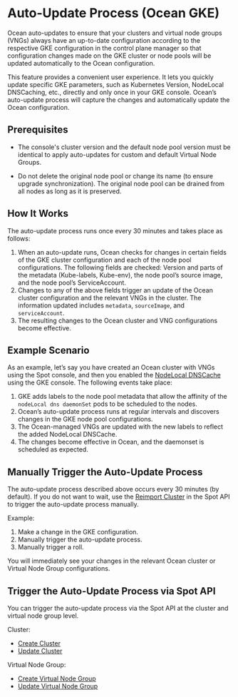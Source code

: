 # Auto-Update Process (Ocean GKE)

Ocean auto-updates to ensure that your clusters and virtual node groups (VNGs) always have an up-to-date configuration according to the respective GKE configuration in the control plane manager so that configuration changes made on the GKE cluster or node pools will be updated automatically to the Ocean configuration.

This feature provides a convenient user experience. It lets you quickly update specific GKE parameters, such as Kubernetes Version, NodeLocal DNSCaching, etc., directly and only once in your GKE console. 
Ocean’s auto-update process will capture the changes and automatically update the Ocean configuration.

##  Prerequisites

 * The console's cluster version and the default node pool version must be identical to apply auto-updates for custom and default Virtual Node Groups.

 * Do not delete the original node pool or change its name (to ensure upgrade synchronization). The original node pool can be drained from all nodes as long as it is preserved.

## How It Works

The auto-update process runs once every 30 minutes and takes place as follows:

1. When an auto-update runs, Ocean checks for changes in certain fields of the GKE cluster configuration and each of the node pool configurations. The following fields are checked: Version and parts of the metadata (Kube-labels, Kube-env), the node pool’s source image, and the node pool’s ServiceAccount.
2. Changes to any of the above fields trigger an update of the Ocean cluster configuration and the relevant VNGs in the cluster. The information updated includes `metadata`, `sourceImage`, and `serviceAccount`.
3. The resulting changes to the Ocean cluster and VNG configurations become effective.

## Example Scenario

As an example, let’s say you have created an Ocean cluster with VNGs using the Spot console, and then you enabled the [NodeLocal DNSCache](https://cloud.google.com/kubernetes-engine/docs/how-to/nodelocal-dns-cache) using the GKE console. The following events take place:

1. GKE adds labels to the node pool metadata that allow the affinity of the `nodeLocal dns daemonSet` pods to be scheduled to the nodes.
2. Ocean’s auto-update process runs at regular intervals and discovers changes in the GKE node pool configurations.
3. The Ocean-managed VNGs are updated with the new labels to reflect the added NodeLocal DNSCache.
4. The changes become effective in Ocean, and the daemonset is scheduled as expected.

## Manually Trigger the Auto-Update Process

The auto-update process described above occurs every 30 minutes (by default). If you do not want to wait, use the [Reimport Cluster](https://docs.spot.io/api/#operation/reImportGke) in the Spot API to trigger the auto-update process manually.

Example:

1. Make a change in the GKE configuration.
2. Manually trigger the auto-update process. 
3. Manually trigger a roll.

You will immediately see your changes in the relevant Ocean cluster or Virtual Node Group configurations.

## Trigger the Auto-Update Process via Spot API

You can trigger the auto-update process via the Spot API at the cluster and virtual node group level.

Cluster:
*  [Create Cluster](https://docs.spot.io/api/#tag/Ocean-GKE/operation/OceanGKEClusterCreate)
*  [Update Cluster](https://docs.spot.io/api/#tag/Ocean-GKE/operation/OceanGKEClusterUpdate)

Virtual Node Group:
*  [Create Virtual Node Group](https://docs.spot.io/api/#tag/Ocean-GKE/operation/OceanGKELaunchSpecCreate)
*  [Update Virtual Node Group](https://docs.spot.io/api/#tag/Ocean-GKE/operation/OceanGKELaunchSpecUpdate)






